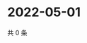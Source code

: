 # 2022-05-01

共 0 条

<!-- BEGIN WEIBO -->
<!-- 最后更新时间 Sun May 01 2022 05:14:42 GMT+0800 (China Standard Time) -->

<!-- END WEIBO -->
